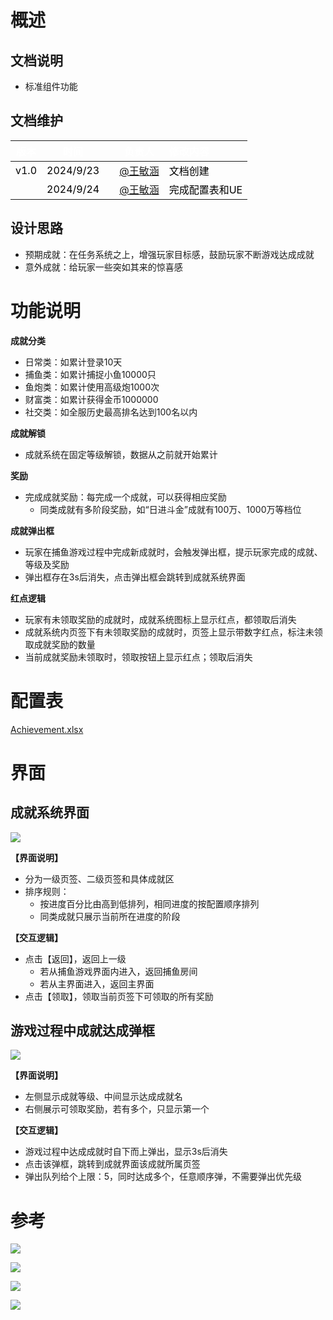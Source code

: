 # **概述**
## **文档说明**
+ 标准组件功能

## **文档维护**
| <font style="color:white;">版本</font> | <font style="color:white;">时间</font> | | <font style="color:white;">负责人</font> | <font style="color:white;">修改内容</font> |
| :---: | :---: | --- | :---: | :--- |
| <font style="color:black;">v1.0</font> | <font style="color:black;">2024/9/23</font> | | [@王敏涵](undefined/cookie-ylrqq) | <font style="color:black;">文档创建</font> |
| <font style="color:black;"></font> | <font style="color:black;">2024/9/24</font> | | [@王敏涵](undefined/cookie-ylrqq) | <font style="color:black;">完成配置表和UE</font> |


## **设计思路**
+ 预期成就：在任务系统之上，增强玩家目标感，鼓励玩家不断游戏达成成就
+ 意外成就：给玩家一些突如其来的惊喜感

# **功能说明**
**成就分类**

+ 日常类：如累计登录10天
+ 捕鱼类：如累计捕捉小鱼10000只
+ 鱼炮类：如累计使用高级炮1000次
+ 财富类：如累计获得金币1000000
+ 社交类：如全服历史最高排名达到100名以内

**成就解锁**

+ 成就系统在固定等级解锁，数据从之前就开始累计

**奖励**

+ 完成成就奖励：每完成一个成就，可以获得相应奖励
    - 同类成就有多阶段奖励，如“日进斗金”成就有100万、1000万等档位

**成就弹出框**

+ 玩家在捕鱼游戏过程中完成新成就时，会触发弹出框，提示玩家完成的成就、等级及奖励
+ 弹出框存在3s后消失，点击弹出框会跳转到成就系统界面

**红点逻辑**

+ 玩家有未领取奖励的成就时，成就系统图标上显示红点，都领取后消失
+ 成就系统内页签下有未领取奖励的成就时，页签上显示带数字红点，标注未领取成就奖励的数量
+ 当前成就奖励未领取时，领取按钮上显示红点；领取后消失

# 配置表
[Achievement.xlsx](https://snh48group.yuque.com/attachments/yuque/0/2024/xlsx/26927517/1727158680002-363389cd-bb34-4fd4-a31c-f156357d3b7a.xlsx)

# 界面
## 成就系统界面
![](https://cdn.nlark.com/yuque/0/2024/png/26927517/1727157788481-932771f5-ce66-45ff-a295-9ee17ed87abf.png)

**【界面说明】**

+ 分为一级页签、二级页签和具体成就区
+ 排序规则：
    - 按进度百分比由高到低排列，相同进度的按配置顺序排列
    - 同类成就只展示当前所在进度的阶段

**【交互逻辑】**

+ 点击【返回】，返回上一级
    - 若从捕鱼游戏界面内进入，返回捕鱼房间
    - 若从主界面进入，返回主界面
+ 点击【领取】，领取当前页签下可领取的所有奖励

## 游戏过程中成就达成弹框
![](https://cdn.nlark.com/yuque/0/2024/png/26927517/1727158305673-4029e0fe-55d9-4572-bb3c-d0af217fb234.png)

**【界面说明】**

+ 左侧显示成就等级、中间显示达成成就名
+ 右侧展示可领取奖励，若有多个，只显示第一个

**【交互逻辑】**

+ 游戏过程中达成成就时自下而上弹出，显示3s后消失
+ 点击该弹框，跳转到成就界面该成就所属页签
+ 弹出队列给个上限：5，同时达成多个，任意顺序弹，不需要弹出优先级

# 参考
![](https://cdn.nlark.com/yuque/0/2024/png/26927517/1727158719497-5258f11d-cb59-4541-8515-d5f4f532ee59.png)

![](https://cdn.nlark.com/yuque/0/2024/png/26927517/1727158726718-668e36cd-053b-4c5e-895f-f52f25b56965.png)

![](https://cdn.nlark.com/yuque/0/2024/jpeg/26927517/1727080822477-57e9642f-8468-49e3-af6e-8a1b696d27b3.jpeg)

![](https://cdn.nlark.com/yuque/0/2024/png/26927517/1727080856139-4e891a35-1289-4505-8761-5f1f9877d3f4.png)

